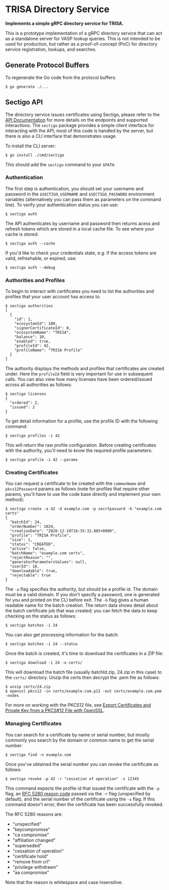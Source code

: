 # TRISA Directory Service

**Implements a simple gRPC directory service for TRISA.**

This is a prototype implementation of a gRPC directory service that can act as a standalone server for VASP lookup queries. This is not intended to be used for production, but rather as a proof-of-concept (PoC) for directory service registration, lookups, and searches.

## Generate Protocol Buffers

To regenerate the Go code from the protocol buffers:

```
$ go generate ./...
```

## Sectigo API

The directory service issues certificates using Sectigo, please refer to the [API Documentation](https://support.sectigo.com/Com_KnowledgeDetailPage?Id=kA01N000000bvCJ) for more details on the endpoints and supported interactions. The `sectigo` package provides a simple client interface for interacting with the API; most of this code is handled by the server, but there is also a CLI interface that demonstrates usage.

To install the CLI server:

```
$ go install ./cmd/sectigo
```

This should add the `sectigo` command to your `$PATH`.

### Authentication

The first step is authentication, you should set your username and password in the `$SECTIGO_USERNAME` and `$SECTIGO_PASSWORD` environment variables (alternatively you can pass them as parameters on the command line). To verify your authentication status you can use:

```
$ sectigo auth
```

The API authenticates by username and password then returns acess and refresh tokens which are stored in a local cache file. To see where your cache is stored:

```
$ sectigo auth --cache
```

If you'd like to check your credentials state, e.g. if the access tokens are valid, refreshable, or expired, use:

```
$ sectigo auth --debug
```

### Authorities and Profiles

To begin to interact with certificates you need to list the authorities and profiles that your user account has access to.

```
$ sectigo authorities
[
  {
    "id": 1,
    "ecosystemId": 100,
    "signerCertificateId": 0,
    "ecosystemName": "TRISA",
    "balance": 10,
    "enabled": true,
    "profileId": 42,
    "profileName": "TRISA Profile"
  }
]
```

The authority displays the methods and profiles that certificates are created under. Here the `profileId` field is very important for use in subsequent calls. You can also view how many licenses have been ordered/issued across all authorities as follows:

```
$ sectigo licenses
{
  "ordered": 2,
  "issued": 2
}
```

To get detail information for a profile, use the profile ID with the following command:

```
$ sectigo profiles -i 42
```

This will return the raw profile configuration. Before creating certificates with the authority, you'll need to know the required profile parameters:

```
$ sectigo profile -i 42 --params
```

### Creating Certificates

You can request a certificate to be created with the `commonName` and `pkcs12Password` params as follows (note for profiles that require other params, you'll have to use the code base directly and implement your own method):

```
$ sectigo create -a 42 -d example.com -p secrtpasswrd -b "example.com certs"
{
  "batchId": 24,
  "orderNumber": 1024,
  "creationDate": "2020-12-10T16:35:32.805+0000",
  "profile": "TRISA Profile",
  "size": 1,
  "status": "CREATED",
  "active": false,
  "batchName": "example.com certs",
  "rejectReason": "",
  "generatorParametersValues": null,
  "userId": 10,
  "downloadable": true,
  "rejectable": true
}
```

The `-a` flag specifies the authority, but should be a profile id. The domain must be a valid domain. If you don't specify a password, one is generated for you and printed on the CLI before exit. The `-b` flag gives a human readable name for the batch creation. The return data shows detail about the batch certificate job that was created; you can fetch the data to keep checking on the status as follows:

```
$ sectigo batches -i 24
```

You can also get processing information for the batch:

```
$ sectigo batches -i 24 --status
```

Once the batch is created, it's time to download the certificates in a ZIP file:

```
$ sectigo download -i 24 -o certs/
```

This will download the batch file (usually batchId.zip, 24.zip in this case) to the `certs/` directory. Unzip the certs then decrypt the .pem file as follows:

```
$ unzip certs/24.zip
$ openssl pkcs12 -in certs/example.com.p12 -out certs/example.com.pem -nodes
```

For more on working with the PKCS12 file, see [Export Certificates and Private Key from a PKCS#12 File with OpenSSL](https://www.ssl.com/how-to/export-certificates-private-key-from-pkcs12-file-with-openssl/).

### Managing Certificates

You can search for a certificate by name or serial number, but mostly commonly you search by the domain or common name to get the serial number:

```
$ sectigo find -n example.com
```

Once you've obtained the serial number you can revoke the certificate as follows:

```
$ sectigo revoke -p 42 -r "cessation of operation" -s 12345
```

This command expects the profile id that issued the certificate with the `-p` flag, an [RFC 5280 reason code](https://tools.ietf.org/html/rfc5280#section-5.3.1) passed via the `-r` flag (unspecified by default), and the serial number of the certificate using the `-s` flag. If this command doesn't error, then the certificate has been successfully revoked.

The RFC 5280 reasons are:

- "unspecified"
- "keycompromise"
- "ca compromise"
- "affiliation changed"
- "superseded"
- "cessation of operation"
- "certificate hold"
- "remove from crl"
- "privilege withdrawn"
- "aa compromise"

Note that the reason is whitespace and case insensitive.
